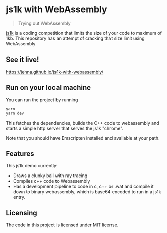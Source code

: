# js1k with WebAssembly

> Trying out WebAssembly

[js1k](http://js1k.com/) is a coding competition that limits the size of your
code to maximum of 1kb. This repository has an attempt of cracking that size
limit using WebAssembly

## See it live!

https://jehna.github.io/js1k-with-webassembly/

## Run on your local machine

You can run the project by running

```shell
yarn
yarn dev
```

This fetches the dependencies, builds the C++ code to webassembly and starts a
simple http server that serves the js1k "chrome".

Note that you should have Emscripten installed and available at your path.

## Features

This js1k demo currently

- Draws a clunky ball with ray tracing
- Compiles c++ code to Webassembly
- Has a development pipeline to code in c, c++ or .wat and compile it down to
  binary webassembly, which is base64 encoded to run in a js1k entry.

## Licensing

The code in this project is licensed under MIT license.
